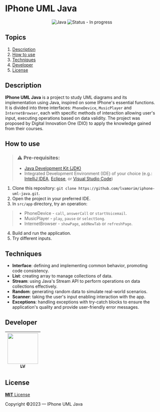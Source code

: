 # IPhone UML Java
<div align="center">
  <img src="https://img.shields.io/badge/java-%23ED8B00.svg?style=for-the-badge&logo=openjdk&logoColor=white" alt="Java">
  <img src="https://img.shields.io/badge/status-in_progress-yellow?style=for-the-badge" alt="Status - In progress">
  <br>
</div>

## Topics
1. [Description](#description)
2. [How to use](#how-to-use)
3. [Techniques](#techniques)
4. [Developer](#developer)
5. [License](#license)

## Description
**IPhone UML Java** is a project to study UML diagrams and its implementation using Java, inspired on some IPhone's essential functions. It is divided into three interfaces: `PhoneDevice`, `MusicPlayer` and `InternetBrowser`, each with specific methods of interaction allowing user's input, executing operations based on data validity. The project was proposed by Digital Innovation One (DIO) to apply the knowledge gained from their courses.

## How to use
> ### ⚠ Pre-requisites:
> - [Java Development Kit (JDK)](https://www.oracle.com/java/technologies/downloads/)
> - Integrated Development Environment (IDE) of your choice (e.g.: [IntelliJ IDEA](https://www.jetbrains.com/idea/download/?section=windows), [Eclipse](https://www.eclipse.org/downloads/), or [Visual Studio Code](https://code.visualstudio.com/download))

1. Clone this repository: `git clone https://github.com/lvamorim/iphone-uml-java.git`.
2. Open the project in your preferred IDE.
3. In `src/app` directory, try an operation:
> - PhoneDevice - `call`, `answerCall` or `startVoicemail`.
> - MusicPlayer - `play`, `pause` or `selectSong`.
> - InternetBrowser - `showPage`, `addNewTab` or `refreshPage`.
4. Build and run the application.
5. Try different inputs.

## Techniques
- **Interface**: defining and implementing common behavior, promoting code consistency.
- **List**: creating array to manage collections of data.
- **Stream**: using Java's Stream API to perform operations on data collections effectively.
- **Random**: generating random data to simulate real-world scenarios.
- **Scanner**: taking the user's input enabling interaction with the app.
- **Exceptions**: handling exceptions with try-catch blocks to ensure the application's quality and provide user-friendly error messages.

## Developer
| [<img src="https://github.com/lvamorim.png" width=100><br><sub>LV</sub>](https://github.com/lvamorim) |
| :---: |

## License
[**MIT** License](https://github.com/lvamorim/iphone-uml-java/blob/main/LICENSE)

Copyright ©2023 — IPhone UML Java
